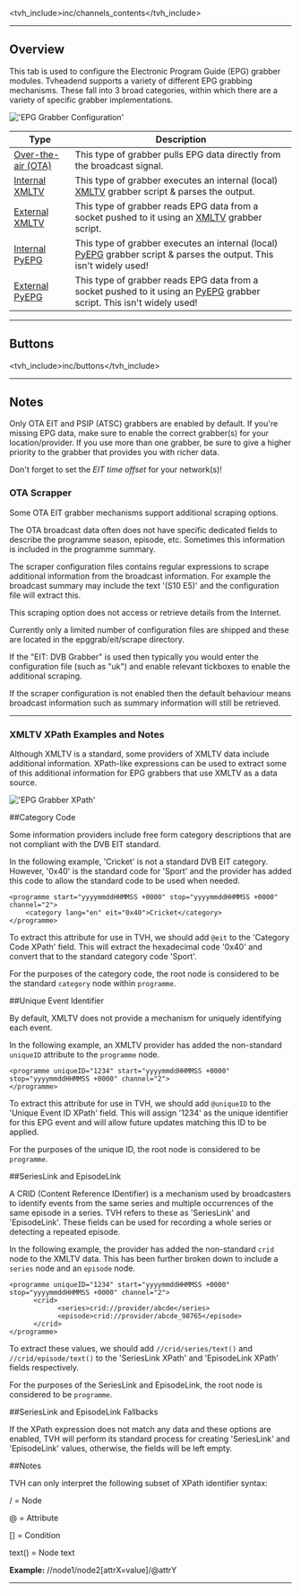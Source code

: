 <tvh_include>inc/channels_contents</tvh_include>

---

## Overview

This tab is used to configure the Electronic Program Guide (EPG) 
grabber modules. Tvheadend supports a variety of different EPG 
grabbing mechanisms. These fall into 3 broad categories, within which 
there are a variety of specific grabber implementations.

!['EPG Grabber Configuration'](static/img/doc/channel/grabber_modules_tab.png)

Type                                          | Description
----------------------------------------------|----------------------------
[Over-the-air (OTA)](class/epggrab_mod_ota)   | This type of grabber pulls EPG data directly from the broadcast signal.
[Internal XMLTV](class/epggrab_mod_int_xmltv) | This type of grabber executes an internal (local) [XMLTV](http://xmltv.org) grabber script & parses the output.
[External XMLTV](class/epggrab_mod_ext_xmltv) | This type of grabber reads EPG data from a socket pushed to it using an [XMLTV](http://xmltv.org) grabber script.
[Internal PyEPG](class/epggrab_mod_int_pyepg) | This type of grabber executes an internal (local) [PyEPG](https://github.com/adamsutton/PyEPG) grabber script & parses the output. This isn't widely used!
[External PyEPG](class/epggrab_mod_ext_pyepg) | This type of grabber reads EPG data from a socket pushed to it using an [PyEPG](https://github.com/adamsutton/PyEPG) grabber script. This isn't widely used!

---

## Buttons

<tvh_include>inc/buttons</tvh_include>

---

## Notes

Only OTA EIT and PSIP (ATSC) grabbers are enabled by default. If 
you're missing EPG data, make sure to enable the correct grabber(s) 
for your location/provider. If you use more than one grabber, be sure 
to give a higher priority to the grabber that provides you with richer data.

Don't forget to set the *EIT time offset* for your network(s)!

### OTA Scrapper

Some OTA EIT grabber mechanisms support additional scraping options.

The OTA broadcast data often does not have specific dedicated fields
to describe the programme season, episode, etc. Sometimes this
information is included in the programme summary.

The scraper configuration files contains regular expressions to scrape
additional information from the broadcast information.  For example
the broadcast summary may include the text '(S10 E5)' and the
configuration file will extract this.

This scraping option does not access or retrieve details from the
Internet.

Currently only a limited number of configuration files are shipped and
these are located in the epggrab/eit/scrape directory.

If the "EIT: DVB Grabber" is used then typically you would enter the
configuration file (such as "uk") and enable relevant tickboxes to
enable the additional scraping.

If the scraper configuration is not enabled then the default behaviour
means broadcast information such as summary information will still be
retrieved.

---

### XMLTV XPath Examples and Notes

Although XMLTV is a standard, some providers of XMLTV data include additional information.
XPath-like expressions can be used to extract some of this additional information
for EPG grabbers that use XMLTV as a data source.

!['EPG Grabber XPath'](static/img/doc/channel/grabber_xpath_fields.png)

##Category Code

Some information providers include free form category descriptions
that are not compliant with the DVB EIT standard.

In the following example, 'Cricket' is not a standard DVB EIT category.
However, '0x40' is the standard code for 'Sport' and the provider has
added this code to allow the standard code to be used when needed.

```
<programme start="yyyymmddHHMMSS +0000" stop="yyyymmddHHMMSS +0000" channel="2">
    <category lang="en" eit="0x40">Cricket</category>
</programme>
```

To extract this attribute for use in TVH, we should add `@eit` to the
'Category Code XPath' field.  This will extract the hexadecimal code
'0x40' and convert that to the standard category code 'Sport'.

For the purposes of the category code, the root node is considered to be the
standard `category` node within `programme`.

##Unique Event Identifier

By default, XMLTV does not provide a mechanism for uniquely identifying each event.

In the following example, an XMLTV provider has added the non-standard `uniqueID`
attribute to the `programme` node.
```
<programme uniqueID="1234" start="yyyymmddHHMMSS +0000" stop="yyyymmddHHMMSS +0000" channel="2">
</programme>
```
To extract this attribute for use in TVH, we should add `@uniqueID` to the
'Unique Event ID XPath' field.  This will assign '1234' as the unique
identifier for this EPG event and will allow future updates matching
this ID to be applied.

For the purposes of the unique ID, the root node is considered to be `programme`.

##SeriesLink and EpisodeLink

A CRID (Content Reference IDentifier) is a mechanism used by broadcasters
to identify events from the same series and multiple occurrences
of the same episode in a series.  TVH refers to these as 'SeriesLink'
and 'EpisodeLink'.  These fields can be used for recording a whole series
or detecting a repeated episode.

In the following example, the provider has added the non-standard `crid` node to the XMLTV data.
This has been further broken down to include a `series` node and an `episode` node.

```
<programme uniqueID="1234" start="yyyymmddHHMMSS +0000" stop="yyyymmddHHMMSS +0000" channel="2">
      <crid>
            <series>crid://provider/abcde</series>
            <episode>crid://provider/abcde_98765</episode>
      </crid>
</programme>
```
To extract these values, we should add `//crid/series/text()` and `//crid/episode/text()`
to the 'SeriesLink XPath' and 'EpisodeLink XPath' fields respectively.

For the purposes of the SeriesLink and EpisodeLink, the root node is
considered to be `programme`.

##SeriesLink and EpisodeLink Fallbacks

If the XPath expression does not match any data and these options are enabled,
TVH will perform its standard process for creating 'SeriesLink' and
'EpisodeLink' values, otherwise, the fields will be left empty.

##Notes

TVH can only interpret the following subset of XPath identifier syntax:

/ = Node

@ = Attribute

[] = Condition

text() = Node text

**Example:** //node1/node2[attrX=value]/@attrY

---